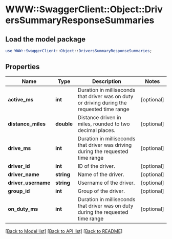 # WWW::SwaggerClient::Object::DriversSummaryResponseSummaries

## Load the model package
```perl
use WWW::SwaggerClient::Object::DriversSummaryResponseSummaries;
```

## Properties
Name | Type | Description | Notes
------------ | ------------- | ------------- | -------------
**active_ms** | **int** | Duration in milliseconds that driver was on duty or driving during the requested time range | [optional] 
**distance_miles** | **double** | Distance driven in miles, rounded to two decimal places. | [optional] 
**drive_ms** | **int** | Duration in milliseconds that driver was driving during the requested time range | [optional] 
**driver_id** | **int** | ID of the driver. | [optional] 
**driver_name** | **string** | Name of the driver. | [optional] 
**driver_username** | **string** | Username of the driver. | [optional] 
**group_id** | **int** | Group of the driver. | [optional] 
**on_duty_ms** | **int** | Duration in milliseconds that driver was on duty during the requested time range | [optional] 

[[Back to Model list]](../README.md#documentation-for-models) [[Back to API list]](../README.md#documentation-for-api-endpoints) [[Back to README]](../README.md)


